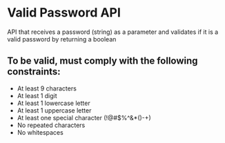 # Valid Password API

API that receives a password (string) as a parameter and validates if it is a valid password by returning a boolean

## To be valid, must comply with the following constraints:

- At least 9 characters
- At least 1 digit
- At least 1 lowercase letter
- At least 1 uppercase letter
- At least one special character (!@#$%^&\*()-+)
- No repeated characters
- No whitespaces
